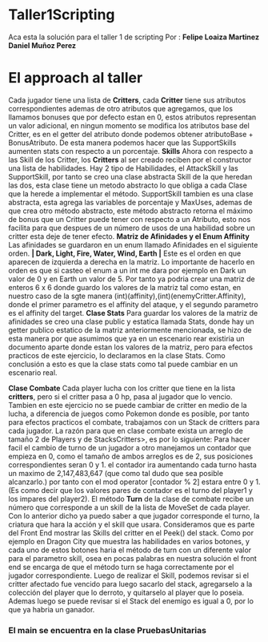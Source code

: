 # Taller1Scripting
 Aca esta la solución para el taller 1 de scripting
 Por : 
 **Felipe Loaiza Martinez
 Daniel Muñoz Perez**
 
 # El approach al taller
 
 Cada jugador tiene una lista de **Critters**, cada **Critter** tiene sus atributos correspondientes ademas de otro atributos que agregamos, que los llamamos bonuses que por defecto estan en 0, estos atributos representan un valor adicional, en ningun momento se modifica los atributos base del Critter, es en el getter del atributo donde podemos obtener atributoBase + BonusAtributo. De esta manera podemos hacer que las SupportSkills aumenten stats con respecto a un porcentaje.
 **Skills**
 Ahora con respecto a las Skill de los Critter, los **Critters** al ser creado reciben por el constructor una lista de habilidades. Hay 2 tipo de Habilidades, el AttackSkill y las SupportSkill, por tanto se creo una clase abstracta Skill de la que heredan las dos, esta clase tiene un metodo abstracto lo que obliga a cada Clase que la herede a implementar el método. SupportSkill tambien es una clase abstracta, esta agrega las variables de porcentaje y MaxUses, ademas de que crea otro método abstracto, este método abstracto retorna el máximo de bonus que un Critter puede tener con respecto a un Atributo, esto nos facilita para que despues de un número de usos de una habilidad sobre un critter esta deje de tener efecto.
**Matriz de Afinidades y el Enum Affinity**
Las afinidades se guardaron en un enum llamado Afinidades en el siguiente orden.
**| Dark, Light, Fire, Water, Wind, Earth |** Este es el orden en que aparecen de izquierda a derecha en la matriz. Lo importante de hacerlo en orden es que si casteo el enum a un int me dara por ejemplo en Dark un valor de 0 y en Earth un valor de 5.
Por tanto ya podria crear una matriz de enteros 6 x 6 donde guardo los valores de la matriz tal como estan, en nuestro caso de la sgte manera (int)(affinity),(int)(enemyCritter.Affinity), donde el primer parametro es el affinity del ataque, y el segundo parametro es el affinity del target.
**Clase Stats** 
Para guardar los valores de la matriz de afinidades se creo una clase public y estatica llamada Stats, donde hay un getter publico estatico de la matriz anteriormente mencionada, se hizo de esta manera por que asumimos que ya en un escenario rear existiria un documento aparte donde estan los valores de la matriz, pero para efectos practicos de este ejercicio, lo declaramos en la clase Stats. Como conclusión a esto es que la clase stats como tal puede cambiar en un escenario real.

**Clase Combate**
Cada player lucha con los critter que tiene en la lista **critters**, pero si el critter pasa a 0 hp, pasa al jugador que lo vencio. Tambien en este ejercicio no se puede cambiar de critter en medio de la lucha, a diferencia de juegos como Pokemon donde es posible, por tanto para efectos practicos el combate, trabajamos con un Stack de critters para cada jugador.
La razón para que en clase combate exista un arreglo de tamaño 2 de Players y de StacksCritters>, es por lo siguiente: Para hacer facil el cambio de turno de un jugador a otro manejamos un contador que empieza en 0, como el tamaño de ambos arreglos es de 2, sus posiciones correspondientes seran 0 y 1. el contador ira aumentando cada turno hasta un maximo de 2,147,483,647 (que como tal dudo que sea posible alcanzarlo.) por tanto con el mod operator [contador % 2] estara entre 0 y 1.(Es como decir que los valores pares de contador es el turno del player1 y los impares del player2). El método **Turn** de la clase de combate recibe un número que corresponde a un skill de la lista de MoveSet de cada player. Con lo anterior dicho ya puedo saber a que jugador corresponde el turno, la criatura que hara la acción y el skill que usara.
Consideramos que es parte del Front End mostrar las Skills del critter en el Peek() del stack. Como por ejemplo en Dragon City que muestra las habilidades en varios botones, y cada uno de estos botones haria el método de turn con un diferente valor para el parametro skill, osea en pocas palabras en nuestra solución el front end se encarga de que el método turn se haga correctamente por el jugador correspondiente.
Luego de realizar el Skill, podemos revisar si el critter afectado fue vencido para luego sacarlo del stack, agregarselo a la colección del player que lo derroto, y quitarselo al player que lo poseia. Ademas luego se puede revisar si el Stack del enemigo es igual a 0, por lo que ya habria un ganador.

### El main se encuentra en la clase PruebasUnitarias



 
